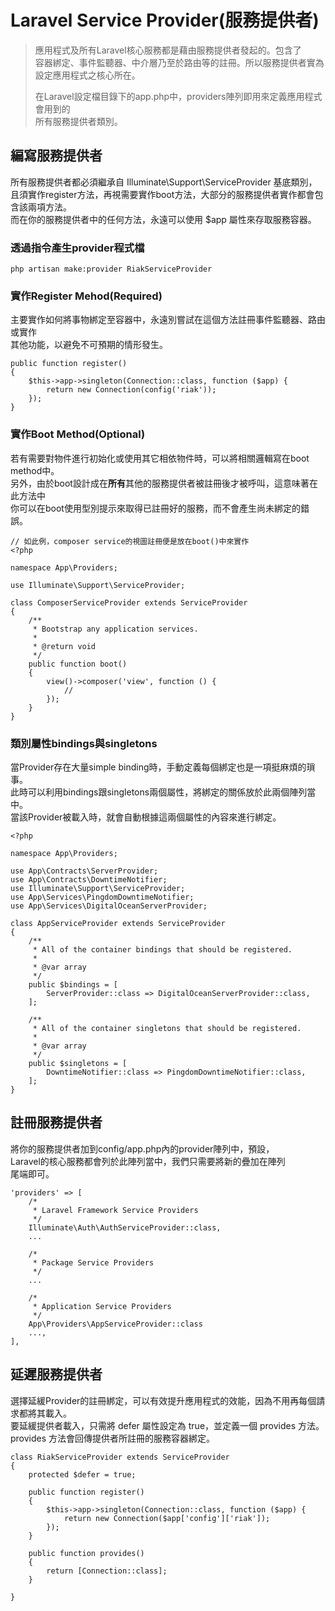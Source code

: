 # Laravel Service Provider(服務提供者)

> 應用程式及所有Laravel核心服務都是藉由服務提供者發起的。包含了<br/>
> 容器綁定、事件監聽器、中介層乃至於路由等的註冊。所以服務提供者實為<br/>
> 設定應用程式之核心所在。<br/>
>
> 在Laravel設定檔目錄下的app.php中，providers陣列即用來定義應用程式會用到的<br/>
> 所有服務提供者類別。

## 編寫服務提供者
所有服務提供者都必須繼承自 Illuminate\Support\ServiceProvider 基底類別，<br/>
且須實作register方法，再視需要實作boot方法，大部分的服務提供者實作都會包含該兩項方法。<br/>
而在你的服務提供者中的任何方法，永遠可以使用 $app 屬性來存取服務容器。

### 透過指令產生provider程式檔
```
php artisan make:provider RiakServiceProvider
```

### 實作Register Mehod(Required)
主要實作如何將事物綁定至容器中，永遠別嘗試在這個方法註冊事件監聽器、路由或實作<br/>
其他功能，以避免不可預期的情形發生。
```
public function register()
{
    $this->app->singleton(Connection::class, function ($app) {
        return new Connection(config('riak'));
    });
}
```

### 實作Boot Method(Optional)
若有需要對物件進行初始化或使用其它相依物件時，可以將相關邏輯寫在boot method中。<br/>
另外，由於boot設計成在**所有**其他的服務提供者被註冊後才被呼叫，這意味著在此方法中<br/>
你可以在boot使用型別提示來取得已註冊好的服務，而不會產生尚未綁定的錯誤。
```
// 如此例，composer service的視圖註冊便是放在boot()中來實作
<?php

namespace App\Providers;

use Illuminate\Support\ServiceProvider;

class ComposerServiceProvider extends ServiceProvider
{
    /**
     * Bootstrap any application services.
     *
     * @return void
     */
    public function boot()
    {
        view()->composer('view', function () {
            //
        });
    }
}
```

### 類別屬性bindings與singletons
當Provider存在大量simple binding時，手動定義每個綁定也是一項挺麻煩的瑣事。<br/>
此時可以利用bindings跟singletons兩個屬性，將綁定的關係放於此兩個陣列當中。<br/>
當該Provider被載入時，就會自動根據這兩個屬性的內容來進行綁定。
```
<?php

namespace App\Providers;

use App\Contracts\ServerProvider;
use App\Contracts\DowntimeNotifier;
use Illuminate\Support\ServiceProvider;
use App\Services\PingdomDowntimeNotifier;
use App\Services\DigitalOceanServerProvider;

class AppServiceProvider extends ServiceProvider
{
    /**
     * All of the container bindings that should be registered.
     *
     * @var array
     */
    public $bindings = [
        ServerProvider::class => DigitalOceanServerProvider::class,
    ];

    /**
     * All of the container singletons that should be registered.
     *
     * @var array
     */
    public $singletons = [
        DowntimeNotifier::class => PingdomDowntimeNotifier::class,
    ];
}
```

## 註冊服務提供者
將你的服務提供者加到config/app.php內的provider陣列中，預設，<br/>
Laravel的核心服務都會列於此陣列當中，我們只需要將新的疊加在陣列<br/>
尾端即可。
```
'providers' => [
    /*
     * Laravel Framework Service Providers
     */
    Illuminate\Auth\AuthServiceProvider::class,
    ...

    /*
     * Package Service Providers
     */
    ...

    /*
     * Application Service Providers
     */
    App\Providers\AppServiceProvider::class
    ...,
],
```

## 延遲服務提供者
選擇延緩Provider的註冊綁定，可以有效提升應用程式的效能，因為不用再每個請求都將其載入。<br/>
要延緩提供者載入，只需將 defer 屬性設定為 true，並定義一個 provides 方法。<br/>
provides 方法會回傳提供者所註冊的服務容器綁定。
```
class RiakServiceProvider extends ServiceProvider
{
    protected $defer = true;

    public function register()
    {
        $this->app->singleton(Connection::class, function ($app) {
            return new Connection($app['config']['riak']);
        });
    }

    public function provides()
    {
        return [Connection::class];
    }

}
```
